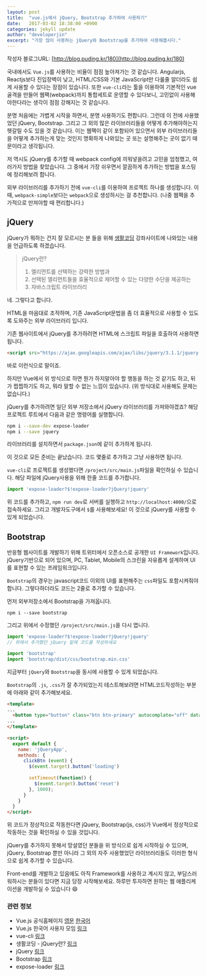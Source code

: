 ```yaml
---
layout: post
title:  "vue.js에서 jQuery, Bootstrap 추가하여 사용하기"
date:   2017-03-02 18:38:00 +0900
categories: jekyll update
author: "developerjin"
excerpt: "가장 많이 사용하는 jQuery와 Bootstrap을 추가하여 사용해봅시다."
---
```


작성자 블로그URL: [http://blog.puding.kr/180](http://blog.puding.kr/180) 

국내에서도 `Vue.js`를 사용하는 비율이 점점 높아져가는 것 같습니다. Angularjs, Reactjs보다 진입장벽이 낮고, HTML/CSS와 기본 JavaScript만 다룰줄 알더라도 쉽게 사용할 수 있다는 장점이 있습니다. 또한 `vue-cli`라는 툴을 이용하여 기본적인 vue 골격을 만들어 웹팩(webpack)까지 통합세트로 운영할 수 있다보니, 고민없이 사용해야한다라는 생각이 점점 강해지는 것 같습니다.

분명 처음에는 가볍게 시작을 하면서, 분명 사용하기도 편합니다. 그런데 이 전에 사용했었던 jQuery, Bootstrap. 그리고 그 외의 많은 라이브러리들을 어떻게 추가해야하는지 헷갈릴 수도 있을 것 같습니다. 이는 웹팩이 같이 포함되어 있으면서 외부 라이브러리들을 어떻게 추가하는게 맞는 것인지 명확하게 나와있는 곳 또는 설명해주는 곳이 없기 때문이라고 생각됩니다.

저 역시도 jQuery를 추가할 때 webpack config에 끼워넣을려고 고민을 엄청했고, 여러가지 방법을 찾았습니다. 그 중에서 가장 쉬우면서 깔끔하게 추가하는 방법을 포스팅에 정리해보려 합니다.



외부 라이브러리를 추가하기 전에 `vue-cli`를 이용하여 프로젝트 하나를 생성합니다. 이 때, `webpack-simple`보다는 `webpack`으로 생성하시는 걸 추천합니다. (나중 웹팩을 추가적으로 만져야할 때 편리합니다.)

## jQuery

jQuery가 뭐하는 건지 잘 모르시는 분 들을 위해 [생활코딩](https://opentutorials.org/course/53/45) 강좌사이트에 나와있는 내용을 언급하도록 하겠습니다.

> jQuery란?
>
> 1. 엘리먼트를 선택하는 강력한 방법과
> 2. 선택된 엘리먼트들을 효율적으로 제어할 수 있는 다양한 수단을 제공하는
> 3. 자바스크립트 라이브러리

네. 그렇다고 합니다.

HTML을 마음대로 조작하며, 기존 JavaScript문법을 좀 더 효율적으로 사용할 수 있도록 도와주는 외부 라이브러리 입니다.

기존 웹사이트에서 jQuery를 추가하려면 HTML에 스크립트 파일을 호출하여 사용하면 됩니다.

```html
<script src="https://ajax.googleapis.com/ajax/libs/jquery/3.1.1/jquery.min.js"></script>
```

바로 이런식으로 말이죠.



하지만 Vue에서 위 방식으로 하면 뭔가 하지말아야 할 행동을 하는 것 같기도 하고, 뒤가 찝찝하기도 하고, 뭐라 말할 수 없는 느낌이 있습니다. (위 방식대로 사용해도 문제는 없습니다.)



jQuery를 추가하려면 일단 외부 저장소에서 jQuery 라이브러리를 가져와야겠죠? 해당 프로젝트 루트에서 다음과 같은 명령어를 실행합니다.

```bash
npm i --save-dev expose-loader
npm i --save jquery
```

라이브러리를 설치하면서 `package.json`에 같이 추가하게 됩니다.

이 것으로 모든 준비는 끝났습니다. 코드 몇줄로 추가하고 그냥 사용하면 됩니다.

`vue-cli`로 프로젝트를 생성했다면 `/project/src/main.js`파일을 확인하실 수 있습니다. 해당 파일에 jQuery사용을 위해 한줄 코드를 추가합니다.

```javascript
import 'expose-loader?$!expose-loader?jQuery!jquery'
```

위 코드를 추가하고, `npm run dev`로 서버를 실행하고 `http://localhost:4000/`으로 접속하세요. 그리고 개발자도구에서 `$`를 사용해보세요! 이 것으로 jQuery를 사용할 수 있게 되었습니다.



## Bootstrap

반응형 웹사이트를 개발하기 위해 트위터에서 오픈소스로 공개한 `UI Framework`입니다. jQuery기반으로 되어 있으며, PC, Tablet, Mobile의 스크린을 자유롭게 설계하며 UI를 표현할 수 있는 프레임워크입니다.

`Bootstrap`의 경우는 javascript코드 이외의 UI를 표현해주는 `css`파일도 포함시켜줘야 합니다. 그렇다하더라도 코드는 2줄로 추가할 수 있습니다.

먼저 외부저장소에서 Bootstrap을 가져옵니다.

```shell
npm i --save bootstrap
```

그리고 위에서 수정했던 `/project/src/main.js`을 다시 엽니다.

```javascript
import 'expose-loader?$!expose-loader?jQuery!jquery'
// 위에서 추가했던 jQuery 밑에 코드를 작성하세요

import 'bootstrap'
import 'bootstrap/dist/css/bootstrap.min.css'
```

지금부터 `jQuery`와 `Bootstrap`을 동시에 사용할 수 있게 되었습니다.

`Bootstrap`의 `.js`, `.css`가 잘 추가되었는지 테스트해보려면 HTML코드작성하는 부분에 아래와 같이 추가해보세요.

```html
<template>
...
  <button type="button" class="btn btn-primary" autocomplate="off" data-loading-text="jquery with bootstrap" @click="clickBtn">
...
</template>
  
<script>
  export default {
    name: 'jQueryApp',
	methods: {
      clickBtn (event) {
        $(event.target).button('loading')
        
        setTimeout(function() {
          $(event.target).button('reset')
        }, 1000);
      }
	}
  }
</script>
```

위 코드가 정상적으로 작동한다면 jQuery, Bootstrap(js, css)가 Vue에서 정상적으로 작동하는 것을 확인하실 수 있을 것입니다.

jQuery를 추가하지 못해서 망설였던 분들을 위 방식으로 쉽게 시작하실 수 있으며, jQuery, Bootstrap 뿐만 아니라 그 외의 자주 사용했었던 라이브러리들도 이러한 형식으로 쉽게 추가할 수 있습니다.

Front-end를 개발하고 있음에도 아직 Framework를 사용하고 계시지 않고, 부담스러워하시는 분들이 있다면 지금 당장 시작해보세요. 하루만 투자하면 원하는 웹 애플리케이션을 개발하실 수 있습니다 :smile:



### 관련 정보

- Vue.js 공식홈페이지 [영문](https://vuejs.org/) [한국어](https://kr.vuejs.org/)
- Vue.js 한국어 사용자 모임 [링크](https://vuejs-kr.github.io/)
- vue-cli [링크](https://github.com/vuejs/vue-cli)
- 생활코딩 - jQuery란? [링크](https://opentutorials.org/course/53/45)
- jQuery [링크](https://jquery.com/)
- Bootstrap [링크](http://getbootstrap.com/)
- expose-loader [링크](https://github.com/webpack-contrib/expose-loader)

